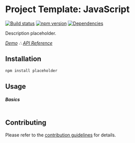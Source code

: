 # Project Template: JavaScript

[![Build status](https://travis-ci.org/vanruesc/project-template-javascript.svg?branch=master)](https://travis-ci.org/vanruesc/project-template-javascript)
[![npm version](https://badgen.net/npm/v/_placeholder?color=green)](https://www.npmjs.com/package/_placeholder)
[![Dependencies](https://david-dm.org/vanruesc/project-template-javascript.svg)](https://david-dm.org/vanruesc/project-template-javascript)

Description placeholder.

*[Demo](https://username.github.io/placeholder/public/demo) &there4;
[API Reference](https://username.github.io/placeholder/public/docs)*


## Installation

```sh
npm install placeholder
``` 


## Usage

##### Basics

```javascript
```


## Contributing

Please refer to the [contribution guidelines](https://github.com/username/placeholder/blob/master/.github/CONTRIBUTING.md) for details.
